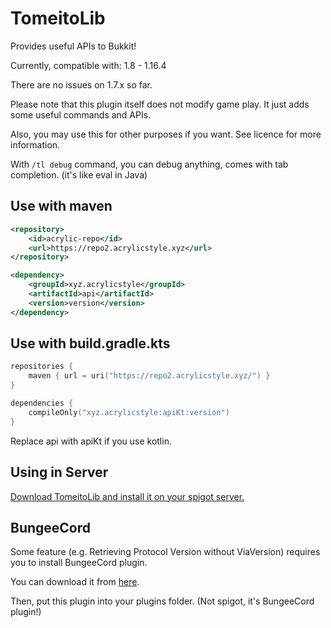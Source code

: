 # TomeitoLib

Provides useful APIs to Bukkit!

Currently, compatible with: 1.8 - 1.16.4

There are no issues on 1.7.x so far.

Please note that this plugin itself does not modify game play. It just adds some useful commands and APIs.

Also, you may use this for other purposes if you want. See licence for more information.

With `/tl debug` command, you can debug anything, comes with tab completion. (it's like eval in Java)

## Use with maven
```xml
<repository>
    <id>acrylic-repo</id>
    <url>https://repo2.acrylicstyle.xyz</url>
</repository>
```

```xml
<dependency>
    <groupId>xyz.acrylicstyle</groupId>
    <artifactId>api</artifactId>
    <version>version</version>
</dependency>
```

## Use with build.gradle.kts
```kotlin
repositories {
    maven { url = uri("https://repo2.acrylicstyle.xyz/") }
}

dependencies {
    compileOnly("xyz.acrylicstyle:apiKt:version")
}
```

Replace api with apiKt if you use kotlin.

## Using in Server
[Download TomeitoLib and install it on your spigot server.](https://ci.acrylicstyle.xyz/guestAuth/repository/download/TomeitoLibrary_Build/.lastSuccessful/tomeito_plugin/target/TomeitoLib.jar)

## BungeeCord

Some feature (e.g. Retrieving Protocol Version without ViaVersion) requires you to install BungeeCord plugin.

You can download it from [here](https://ci.acrylicstyle.xyz/guestAuth/repository/download/TomeitoLibrary_Build/916:id/tomeito_bungee/target/tomeito_bungee-0.7.7.jar).

Then, put this plugin into your plugins folder. (Not spigot, it's BungeeCord plugin!)

